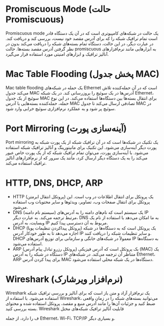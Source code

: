 # Promiscuous Mode (حالت Promiscuous)
Promiscuous mode یک حالت در شبکه‌های کامپیوتری است که در آن یک دستگاه قادر است تمام ترافیک شبکه را که برای آدرس مقصد خود نیست، بررسی کند و دریافت کند. در عبارت دیگر، در این حالت، دستگاه تمام بسته‌های شبکه را دریافت می‌کند بدون در نظر گرفتن آدرس مقصد بسته‌ها. حالت promiscuous به ابزارهایی مانند نرم‌افزارهای آنالیز ترافیک و ابزارهای امنیتی مورد استفاده قرار می‌گیرد.

# Mac Table Flooding (پخش جدول MAC)
Mac table flooding یک حمله در شبکه‌های Ethernet است که در آن حمله‌کننده تلاش می‌کند جدول MAC آدرس‌ها در یک سوئیچ را بروزرسانی کند. در یک شبکه Ethernet، سوئیچ از یک جدول MAC برای انتقال بسته‌ها بین دستگاه‌ها استفاده می‌کند. در این نوع حمله، حمله‌کننده بسته‌هایی با آدرس MAC تصادفی ارسال می‌کند تا جدول MAC در سوئیچ پر شود و به عملکرد نرم‌افزاری سوئیچ خرابی وارد شود.

# Port Mirroring (آینه‌سازی پورت)
Port mirroring یک تکنیک در شبکه‌ها است که در آن ترافیک شبکه از یک پورت شبکه به پورت دیگر آینه‌سازی می‌شود. این تکنیک برای مانیتورینگ و آنالیز ترافیک شبکه استفاده می‌شود. با آینه‌سازی پورت، می‌توان تمام ترافیک شبکه که از یک پورت خاص عبور می‌کند را به یک دستگاه دیگر ارسال کرد، مانند یک سرور که از نرم‌افزارهای آنالیز ترافیک استفاده می‌کند.

# HTTP, DNS, DHCP, ARP
- HTTP (پروتکل انتقال ابرمتن) یک پروتکل برای انتقال اطلاعات در وب است. این پروتکل برای انتقال صفحات وب، تصاویر، ویدئوها و سایر محتویات وب استفاده می‌شود.
- DNS (سیستم نام دامنه) یک سیستم است که نام‌های دامنه را به آدرس‌های IP مرتبط ترجمه می‌کند. به عبارت دیگر، DNS به ما امکان می‌دهد با استفاده از نام یک وبسایت، به آدرس IP مربوط به آن دسترسی پیدا کنیم.
- DHCP (پروتکل پیداکردن تنظیمات پویا) یک پروتکل است که به دستگاه‌ها در شبکه اجازه می‌دهد تا به طور خودکار آدرس IP و سایر تنظیمات شبکه را دریافت کنند. DHCP معمولاً در شبکه‌های خانگی و سازمانی برای توزیع آدرس‌های IP به دستگاه‌ها استفاده می‌شود.
- ARP (پروتکل رزرو تبادل پیام آدرس) یک پروتکل است که آدرس فیزیکی (MAC) یک دستگاه در شبکه را به آدرس IP متناظر آن ترجمه می‌کند. در شبکه‌های Ethernet، ARP برای پیدا کردن آدرس MAC دستگاه‌ها در یک شبکه محلی استفاده می‌شود.

# Wireshark (نرم‌افزار ویرشارک)
Wireshark یک نرم‌افزار آزاد و متن باز است که برای آنالیز و بررسی ترافیک شبکه استفاده می‌شود. با استفاده از Wireshark، می‌توانید بسته‌های شبکه را در زمان واقعی ضبط کنید و جزئیات آن‌ها را مانند آدرس منبع و مقصد، پروتکل استفاده شده و محتوای بسته بررسی کنید. Wireshark قابلیت آنالیز ترافیک شبکه‌های مختل

ف را دارد، از جمله Ethernet، Wi-Fi، TCP/IP و بسیاری دیگر.